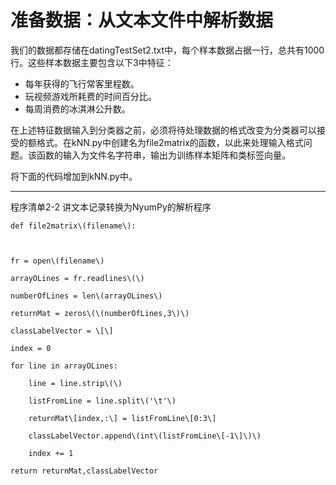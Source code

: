 # 准备数据：从文本文件中解析数据

我们的数据都存储在datingTestSet2.txt中，每个样本数据占据一行，总共有1000行。这些样本数据主要包含以下3中特征：

* 每年获得的飞行常客里程数。
* 玩视频游戏所耗费的时间百分比。
* 每周消费的冰淇淋公升数。

在上述特征数据输入到分类器之前，必须将待处理数据的格式改变为分类器可以接受的额格式。在kNN.py中创建名为file2matrix的函数，以此来处理输入格式问题。该函数的输入为文件名字符串，输出为训练样本矩阵和类标签向量。

将下面的代码增加到kNN.py中。

---

程序清单2-2 讲文本记录转换为NyumPy的解析程序

    def file2matrix\(filename\):



	fr = open\(filename\)

	arrayOLines = fr.readlines\(\)

	numberOfLines = len\(arrayOLines\)

	returnMat = zeros\(\(numberOfLines,3\)\)

	classLabelVector = \[\]

	index = 0

	for line in arrayOLines:

		line = line.strip\(\)

		listFromLine = line.split\('\t'\)

		returnMat\[index,:\] = listFromLine\[0:3\]

		classLabelVector.append\(int\(listFromLine\[-1\]\)\)

		index += 1

	return returnMat,classLabelVector

